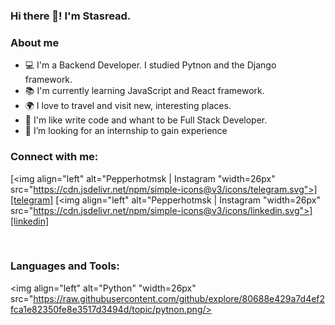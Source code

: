 ### Hi there 👋! I'm Stasread.

### About me

- 💻 I'm a Backend Developer. I studied Pytnon and the Django framework.
- 📚 I'm currently learning JavaScript and React framework.
- 🌍 I love to travel and visit new, interesting places.
- 🤩 I'm like write code and whant to be Full Stack Developer.
- 🤔 I’m looking  for an internship to gain experience

### Connect with me:
[<img align="left" alt="Pepperhotmsk | Instagram "width=26px" src="https://cdn.jsdelivr.net/npm/simple-icons@v3/icons/telegram.svg">][telegram]
[<img align="left" alt="Pepperhotmsk | Instagram "width=26px" src="https://cdn.jsdelivr.net/npm/simple-icons@v3/icons/linkedin.svg">][linkedin]

<br />

### Languages and Tools:

<img align="left" alt="Python" "width=26px" src="https://raw.githubusercontent.com/github/explore/80688e429a7d4ef2fca1e82350fe8e3517d3494d/topic/pytnon.png/>


<br />

[telegram]:https://t.me/pepperhotmsk
[linkedin]:https://www.linkedin.com/in/stanislav-ocunev-203106238/

